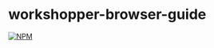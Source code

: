 # workshopper-browser-guide
[![NPM](https://nodei.co/npm/workshopper-browser-guide.png)](https://nodei.co/npm/workshopper-browser-guide/)
